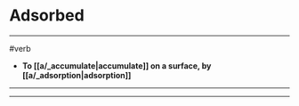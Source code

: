 # Adsorbed
---
#verb
- **To [[a/_accumulate|accumulate]] on a surface, by [[a/_adsorption|adsorption]]**
---
---
